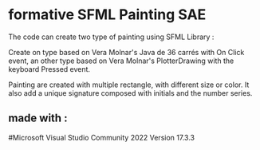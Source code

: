 # formative SFML Painting SAE

The code can create two type of painting using SFML Library : 

Create on type based on Vera Molnar's Java de 36 carrés with On Click event, an other type based on Vera Molnar's PlotterDrawing with the keyboard Pressed event.

Painting are created with multiple rectangle, with different size or color. It also add a unique signature composed with initials and the number series.

## made with :

#Microsoft Visual Studio Community 2022 Version 17.3.3
